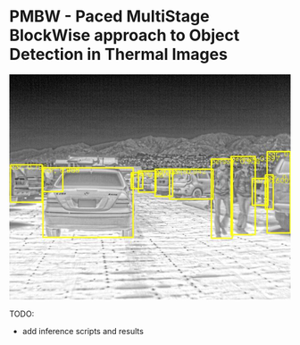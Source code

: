 # PMBW - Paced MultiStage BlockWise approach to Object Detection in Thermal Images

![](inferences/FLIR_09144.jpeg)

TODO:
- add inference scripts and results
